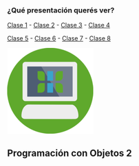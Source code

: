 ### ¿Qué presentación querés ver?

[Clase 1](clase1) - [Clase 2](clase2) - [Clase 3](clase3) - [Clase 4](clase4)

[Clase 5](clase5) - [Clase 6](clase6) - [Clase 7](clase7) - [Clase 8](clase8)

![Logo](img/logo.png)

## Programación con Objetos 2
